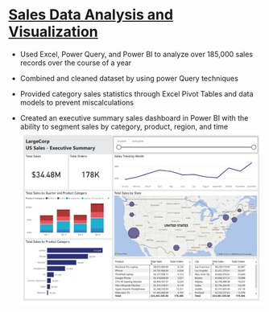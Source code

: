 # [Sales Data Analysis and Visualization](https://github.com/choang-code/sales-analysis)

* Used Excel, Power Query, and Power BI to analyze over 185,000 sales records over the course of a year

* Combined and cleaned dataset by using power Query techniques

* Provided category sales statistics through Excel Pivot Tables and data models to prevent miscalculations

* Created an executive summary sales dashboard in Power BI with the ability to segment sales by category, product, region, and time
![](images/Chuong_SalesDashboard_Portfolio.jpg)
